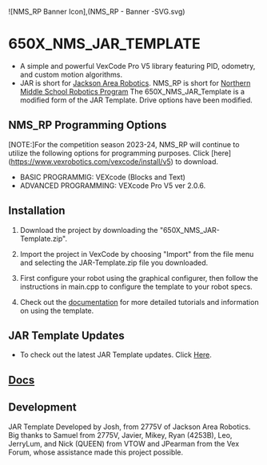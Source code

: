 ![NMS_RP Banner Icon],(NMS_RP - Banner -SVG.svg)

# 650X_NMS_JAR_TEMPLATE
* A simple and powerful VexCode Pro V5 library featuring PID, odometry, and custom motion algorithms.
* JAR is short for [Jackson Area Robotics](https://github.com/JacksonAreaRobotics). NMS_RP is short 
for [Northern Middle School Robotics Program](https://sites.google.com/pulaski.kyschools.us/nms-robotics/front) 
The 650X_NMS_JAR_Template is a modified form of the JAR Template. Drive options have been modified.
              
## NMS_RP Programming Options
[NOTE:]For the competition season 2023-24, NMS_RP will continue to utilize the following options for programming purposes. Click [here]               (https://www.vexrobotics.com/vexcode/install/v5) to download. 
* BASIC PROGRAMMIG: VEXcode (Blocks and Text)
* ADVANCED PROGRAMMING: VEXcode Pro V5 ver 2.0.6. 

## Installation
1. Download the project by downloading the "650X_NMS_JAR-Template.zip". 

2. Import the project in VexCode by choosing "Import" from the file menu and selecting the JAR-Template.zip file you downloaded.

3. First configure your robot using the graphical configurer, then follow the instructions in main.cpp to configure the template to your robot specs.

4. Check out the [documentation](https://jacksonarearobotics.github.io/JAR-Template/) for more detailed tutorials and information on using the template.

## JAR Template Updates
* To check out the latest JAR Template updates. 
Click [Here](https://github.com/JacksonAreaRobotics/JAR-Template/releases/tag/v1.1.2).

## [Docs](https://jacksonarearobotics.github.io/JAR-Template/)

## Development
JAR Template Developed by Josh, from 2775V of Jackson Area Robotics. Big thanks to Samuel 
from 2775V, Javier, Mikey, Ryan (4253B), Leo, JerryLum, and Nick (QUEEN) from VTOW and 
JPearman from the Vex Forum, whose assistance made this project possible.



     


